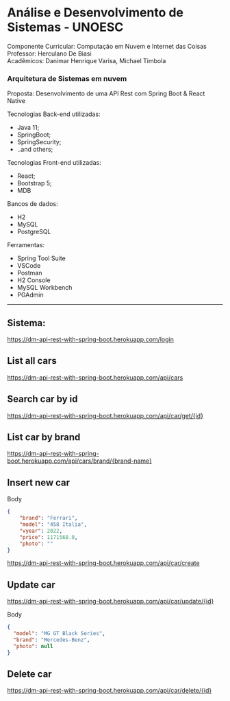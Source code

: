# Análise e Desenvolvimento de Sistemas - UNOESC
Componente Curricular: Computação em Nuvem e Internet das Coisas<br>
Professor: Herculano De Biasi<br>
Acadêmicos: Danimar Henrique Varisa, Michael Timbola

### Arquitetura de Sistemas em nuvem
Proposta: Desenvolvimento de uma API Rest com Spring Boot & React Native

Tecnologias Back-end utilizadas:<br>
* Java 11;
* SpringBoot;
* SpringSecurity;
* ..and others;

Tecnologias Front-end utilizadas:<br>
* React;
* Bootstrap 5;
* MDB

Bancos de dados:<br>
* H2
* MySQL
* PostgreSQL

Ferramentas:<br>
* Spring Tool Suite
* VSCode
* Postman
* H2 Console
* MySQL Workbench
* PGAdmin

---

## Sistema:

https://dm-api-rest-with-spring-boot.herokuapp.com/login

## List all cars

https://dm-api-rest-with-spring-boot.herokuapp.com/api/cars

## Search car by id

https://dm-api-rest-with-spring-boot.herokuapp.com/api/car/get/{id}

## List car by brand

https://dm-api-rest-with-spring-boot.herokuapp.com/api/cars/brand/{brand-name}

## Insert new car

Body

```json
{
    "brand": "Ferrari",
    "model": "458 Italia",
    "vyear": 2022,
    "price": 1171568.0,
    "photo": ""
}
```

https://dm-api-rest-with-spring-boot.herokuapp.com/api/car/create

## Update car

https://dm-api-rest-with-spring-boot.herokuapp.com/api/car/update/{id}

Body

```json
{
  "model": "MG GT Black Series",
  "brand": "Mercedes-Benz",
  "photo": null
}
```
## Delete car

https://dm-api-rest-with-spring-boot.herokuapp.com/api/car/delete/{id}
